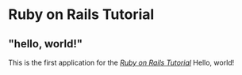 # Ruby on Rails Tutorial

## "hello, world!"

This is the first application for the
[*Ruby on Rails Tutorial*](http://www.railstutorial.org/)
Hello, world!